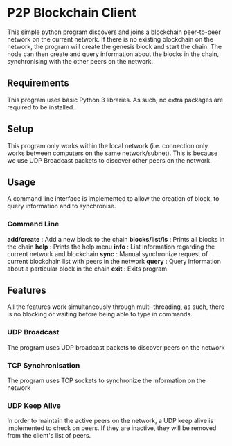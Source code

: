 # P2P Blockchain Client
This simple python program discovers and joins a blockchain peer-to-peer network on the current network. If there is no existing blockchain on the network, the program will create the genesis block and start the chain. The node can then create and query information about the blocks in the chain, synchronising with the other peers on the network.

## Requirements
This program uses basic Python 3 libraries. As such, no extra packages are required to be installed.


## Setup
This program only works within the local network (i.e. connection only works between computers on the same network/subnet). This is because we use UDP Broadcast packets to discover other peers on the network.

## Usage
A command line interface is implemented to allow the creation of block, to query information and to synchronise. 
### Command Line
**add/create** : Add a new block to the chain
**blocks/list/ls** : Prints all blocks in the chain
**help** : Prints the help menu
**info** : List information regarding the current network and blockchain
**sync** : Manual synchronize request of current blockchain list with peers in the network
**query** : Query information about a particular block in the chain
**exit** : Exits program

## Features
All the features work simultaneously through multi-threading, as such, there is no blocking or waiting before being able to type in commands.

### UDP Broadcast
The program uses UDP broadcast packets to discover peers on the network

### TCP Synchronisation
The program uses TCP sockets to synchronize the information on the network

### UDP Keep Alive
In order to maintain the active peers on the network, a UDP keep alive is implemented to check on peers. If they are inactive, they will be removed from the client's list of peers.